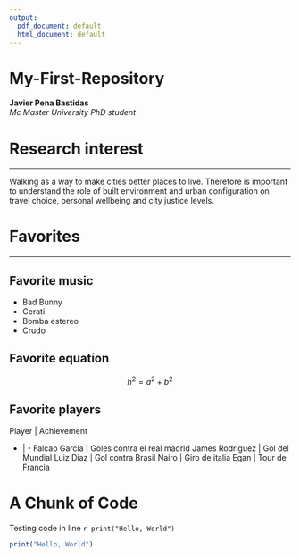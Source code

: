 ```yaml
---
output:
  pdf_document: default
  html_document: default
---
```

# My-First-Repository

**Javier Pena Bastidas**  
*Mc Master University PhD student*

# Research interest

---

Walking as a way to make cities better places to live. Therefore is important to understand the role of built environment and urban configuration on travel choice, personal wellbeing and city justice levels.


# Favorites

***

## Favorite music

- Bad Bunny 
- Cerati 
- Bomba estereo
- Crudo

## Favorite equation

$$ h^2 = a^2 + b^2 $$

## Favorite players

Player | Achievement
- | -
Falcao Garcia | Goles contra el real madrid
James Rodriguez | Gol del Mundial
Luiz Diaz   | Gol contra Brasil
Nairo | Giro de italia
Egan | Tour de Francia


# A Chunk of Code

Testing code in line `r print("Hello, World")`

``` r
print("Hello, World")
```

